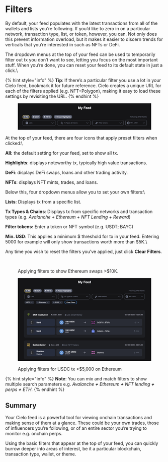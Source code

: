# Filters

By default, your feed populates with the latest transactions from all of the wallets and lists you’re following. If you’d like to zero in on a particular network, transaction type, list, or token, however, you can. Not only does this prevent information overload, but it makes it easier to discern trends for verticals that you’re interested in such as NFTs or DeFi.

The dropdown menus at the top of your feed can be used to temporarily filter out tx you don’t want to see, letting you focus on the most important stuff. When you’re done, you can reset your feed to its default state in just a click.\


{% hint style="info" %}
**Tip**: If there’s a particular filter you use a lot in your Cielo feed, bookmark it for future reference. Cielo creates a unique URL for each of the filters applied (e.g. NFT+Polygon), making it easy to load these settings by revisiting the URL.
{% endhint %}

<figure><img src="../.gitbook/assets/Screenshot 2023-06-09 at 12.20.25.png" alt=""><figcaption></figcaption></figure>

At the top of your feed, there are four icons that apply preset filters when clicked:\


**All:** the default setting for your feed, set to show all tx.

**Highlights**: displays noteworthy tx, typically high value transactions.

**DeFi**: displays DeFi swaps, loans and other trading activity.

**NFTs**: displays NFT mints, trades, and loans.



Below this, four dropdown menus allow you to set your own filters:\


**Lists**: Displays tx from a specific list.

**Tx Types & Chains**: Displays tx from specific networks and transaction types (e.g. _Avalanche + Ethereum + NFT Lending + Reward_)

**Filter tokens:** Enter a token or NFT symbol (e.g. USDT; BAYC)

**Min. USD**: This applies a minimum $ threshold for tx in your feed. Entering 5000 for example will only show transactions worth more than $5K.\


Any time you wish to reset the filters you’ve applied, just click **Clear Filters**.

<figure><img src="../.gitbook/assets/cielo filters.gif" alt=""><figcaption><p>Applying filters to show Ethereum swaps >$10K.</p></figcaption></figure>



<figure><img src="../.gitbook/assets/Screenshot 2023-06-09 at 12.21.58.png" alt=""><figcaption><p>Applying filters for USDC tx >$5,000 on Ethereum</p></figcaption></figure>

{% hint style="info" %}
**Note**: You can mix and match filters to show multiple search parameters e.g. _Avalanche **+** Ethereum **+** NFT lending **+** perps **+** ETH._
{% endhint %}

## Summary

Your Cielo feed is a powerful tool for viewing onchain transactions and making sense of them at a glance. These could be your own trades, those of influencers you’re following, or of an entire sector you’re trying to monitor e.g. onchain perps.

Using the basic filters that appear at the top of your feed, you can quickly burrow deeper into areas of interest, be it a particular blockchain, transaction type, wallet, or theme.
